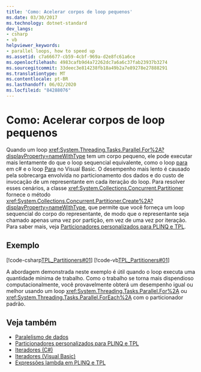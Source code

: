 ```yaml
---
title: 'Como: Acelerar corpos de loop pequenos'
ms.date: 03/30/2017
ms.technology: dotnet-standard
dev_langs:
- csharp
- vb
helpviewer_keywords:
- parallel loops, how to speed up
ms.assetid: c7a66677-cb59-4cbf-969a-d2e8fc61a6ce
ms.openlocfilehash: 4983cafb9d4a72262dc7a6a6c37fab23937b3274
ms.sourcegitcommit: 33deec3e814238fb18a49b2a7e89278e27888291
ms.translationtype: MT
ms.contentlocale: pt-BR
ms.lasthandoff: 06/02/2020
ms.locfileid: "84288076"
---
```

# <a name="how-to-speed-up-small-loop-bodies"></a>Como: Acelerar corpos de loop pequenos
Quando um loop <xref:System.Threading.Tasks.Parallel.For%2A?displayProperty=nameWithType> tem um corpo pequeno, ele pode executar mais lentamente do que o loop sequencial equivalente, como o loop [para](../../csharp/language-reference/keywords/for.md) em c# e o loop [Para](https://docs.microsoft.com/previous-versions/visualstudio/visual-studio-2008/44kykk21(v=vs.90)) no Visual Basic. O desempenho mais lento é causado pela sobrecarga envolvida no particionamento dos dados e do custo de invocação de um representante em cada iteração do loop. Para resolver esses cenários, a classe <xref:System.Collections.Concurrent.Partitioner> fornece o método <xref:System.Collections.Concurrent.Partitioner.Create%2A?displayProperty=nameWithType>, que permite que você forneça um loop sequencial do corpo do representante, de modo que o representante seja chamado apenas uma vez por partição, em vez de uma vez por iteração. Para saber mais, veja [Particionadores personalizados para PLINQ e TPL](custom-partitioners-for-plinq-and-tpl.md).  
  
## <a name="example"></a>Exemplo  
 [!code-csharp[TPL_Partitioners#01](../../../samples/snippets/csharp/VS_Snippets_Misc/tpl_partitioners/cs/partitioner01.cs#01)]
 [!code-vb[TPL_Partitioners#01](../../../samples/snippets/visualbasic/VS_Snippets_Misc/tpl_partitioners/vb/partitionercreate01.vb#01)]  
  
 A abordagem demonstrada neste exemplo é útil quando o loop executa uma quantidade mínima de trabalho. Como o trabalho se torna mais dispendioso computacionalmente, você provavelmente obterá um desempenho igual ou melhor usando um loop <xref:System.Threading.Tasks.Parallel.For%2A> ou <xref:System.Threading.Tasks.Parallel.ForEach%2A> com o particionador padrão.  
  
## <a name="see-also"></a>Veja também

- [Paralelismo de dados](data-parallelism-task-parallel-library.md)
- [Particionadores personalizados para PLINQ e TPL](custom-partitioners-for-plinq-and-tpl.md)
- [Iteradores (C#)](../../csharp/programming-guide/concepts/iterators.md)
- [Iteradores (Visual Basic)](../../visual-basic/programming-guide/concepts/iterators.md)
- [Expressões lambda em PLINQ e TPL](lambda-expressions-in-plinq-and-tpl.md)
